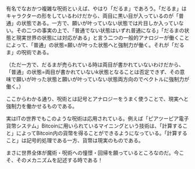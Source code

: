 有名でなおかつ複雑な呪術といえば、やはり「だるま」であろう。「だるま」はキャラクターの形をしているわけだから、両目に黒い目が入っているのが「普通」の状態である。一方で、願いが叶っていない状態では片目しか入っていない。その二つの事実の上で、「普通でない状態はいずれ普通になる」「だるまの状態と現実世界の状態には対応がある」と言う二つの一般的アナロジーが働くことによって、「普通」の状態=願いが叶った状態へと強制力が働く。それが「だるま」の呪術である。

（ただ一方で、だるまが売られている時は両目が書かれていないわけだから、「普通」の状態=両目が書かれていないk状態となることは否定できず、その意味で願いが叶った状態と願いが叶っていない状態両方向のでベクトルに強制力が働く。）

ここからわかる通り、呪術とは記号とアナロジーをうまく使うことで、現実へと強制力を働かせるものである。

実はITの世界でもこのような呪術は応用されている。例えば「ピアツーピア電子貨幣システム」Bitcoinに用いられているマイニングという技術は、「計算すること」によってBitcoin内の貨幣を得ることができるようになっている。「計算すること」は記号的処理である一方、貨幣は現実のものである。

まさに世界全体が魔術・呪術への憧憬・回帰を願っているところなのだ。今こそ、そのメカニズムを記述する時である！
